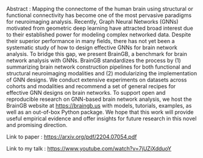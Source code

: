  Abstract : Mapping the connectome of the human brain using structural or functional connectivity has become one of the most
 pervasive paradigms for neuroimaging analysis. Recently, Graph Neural Networks (GNNs) motivated from geometric deep learning 
 have attracted broad interest due to their established power for modeling complex networked data. Despite their superior
 performance in many fields, there has not yet been a systematic study of how to design effective GNNs for brain network analysis.
 To bridge this gap, we present BrainGB, a benchmark for brain network analysis with GNNs. BrainGB standardizes the process by 
 (1) summarizing brain network construction pipelines for both functional and structural neuroimaging modalities and 
 (2) modularizing the implementation of GNN designs. We conduct extensive experiments on datasets across cohorts and modalities and
 recommend a set of general recipes for effective GNN designs on brain networks. To support open and reproducible research on 
 GNN-based brain network analysis, we host the BrainGB website at https://braingb.us with models, tutorials, examples, as well as an out-of-box Python package. 
We hope that this work will provide useful empirical evidence and offer insights for future research in this novel and promising direction. 



Link to paper : https://arxiv.org/pdf/2204.07054.pdf



Link to my talk : https://www.youtube.com/watch?v=7jUZjXdduoY
